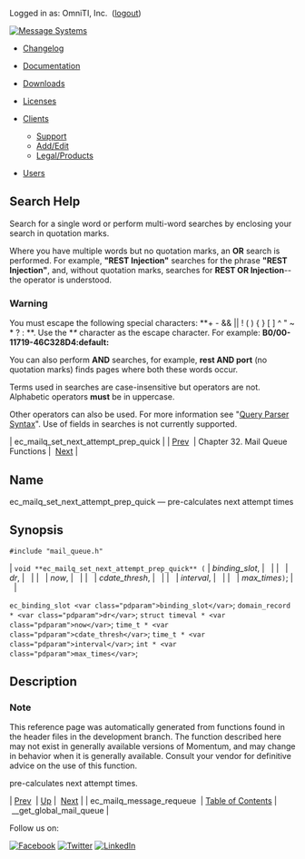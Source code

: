 Logged in as: OmniTI, Inc.  ([logout](https://support.messagesystems.com/logout.php))

[![Message Systems](https://support.messagesystems.com/images/ms-white205.png)](https://support.messagesystems.com/start.php) 

*   [Changelog](https://support.messagesystems.com/start.php?show=changelog)
*   [Documentation](https://support.messagesystems.com/docs/)
*   [Downloads](https://support.messagesystems.com/start.php)

*   [Licenses](https://support.messagesystems.com/license_summary.php)
*   <a href="">Clients</a>
    *   [Support](https://support.messagesystems.com/cs.php)
    *   [Add/Edit](https://support.messagesystems.com/edit_client.php)
    *   [Legal/Products](https://support.messagesystems.com/edit_products.php)
*   [Users](https://support.messagesystems.com/edit_customer.php)

## Search Help

Search for a single word or perform multi-word searches by enclosing your search in quotation marks.

Where you have multiple words but no quotation marks, an **OR** search is performed. For example, **"REST Injection"** searches for the phrase **"REST Injection"**, and, without quotation marks, searches for **REST OR Injection**--the operator is understood.

### Warning

You must escape the following special characters: **+ - && || ! ( ) { } [ ] ^ " ~ * ? : \**. Use the **\** character as the escape character. For example: **B0/00-11719-46C328D4\:default\:**

You can also perform **AND** searches, for example, **rest AND port** (no quotation marks) finds pages where both these words occur.

Terms used in searches are case-insensitive but operators are not. Alphabetic operators **must** be in uppercase.

Other operators can also be used. For more information see "[Query Parser Syntax](https://lucene.apache.org/core/old_versioned_docs/versions/3_0_0/queryparsersyntax.html)". Use of fields in searches is not currently supported.

| ec_mailq_set_next_attempt_prep_quick |
| [Prev](apis.ec_mailq_message_requeue.php)  | Chapter 32. Mail Queue Functions |  [Next](apis.get_global_mail_queue.php) |

<a name="apis.ec_mailq_set_next_attempt_prep_quick"></a>
## Name

ec_mailq_set_next_attempt_prep_quick — pre-calculates next attempt times

## Synopsis

`#include "mail_queue.h"`

| `void **ec_mailq_set_next_attempt_prep_quick** (` | <var class="pdparam">binding_slot</var>, |   |
|   | <var class="pdparam">dr</var>, |   |
|   | <var class="pdparam">now</var>, |   |
|   | <var class="pdparam">cdate_thresh</var>, |   |
|   | <var class="pdparam">interval</var>, |   |
|   | <var class="pdparam">max_times</var>`)`; |   |

`ec_binding_slot <var class="pdparam">binding_slot</var>`;
`domain_record * <var class="pdparam">dr</var>`;
`struct timeval * <var class="pdparam">now</var>`;
`time_t * <var class="pdparam">cdate_thresh</var>`;
`time_t * <var class="pdparam">interval</var>`;
`int * <var class="pdparam">max_times</var>`;<a name="idp27021632"></a>
## Description

### Note

This reference page was automatically generated from functions found in the header files in the development branch. The function described here may not exist in generally available versions of Momentum, and may change in behavior when it is generally available. Consult your vendor for definitive advice on the use of this function.

pre-calculates next attempt times.

| [Prev](apis.ec_mailq_message_requeue.php)  | [Up](mailq.php) |  [Next](apis.get_global_mail_queue.php) |
| ec_mailq_message_requeue  | [Table of Contents](index.php) |  __get_global_mail_queue |

Follow us on:

[![Facebook](https://support.messagesystems.com/images/icon-facebook.png)](http://www.facebook.com/messagesystems) [![Twitter](https://support.messagesystems.com/images/icon-twitter.png)](http://twitter.com/#!/MessageSystems) [![LinkedIn](https://support.messagesystems.com/images/icon-linkedin.png)](http://www.linkedin.com/company/message-systems)